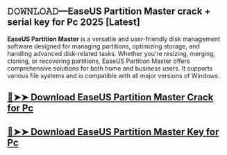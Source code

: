 ## 𝙳𝙾𝚆𝙽𝙻𝙾𝙰𝙳—EaseUS Partition Master crack + serial key for Pc 2025 [Latest]

**EaseUS Partition Master** is a versatile and user-friendly disk management software designed for managing partitions, optimizing storage, and handling advanced disk-related tasks. Whether you're resizing, merging, cloning, or recovering partitions, EaseUS Partition Master offers comprehensive solutions for both home and business users. It supports various file systems and is compatible with all major versions of Windows.

## [🔴➤➤ Download EaseUS Partition Master Crack for Pc](https://www.easeus.com/partition-manager-software/)

## [🔴➤➤ Download EaseUS Partition Master Key for Pc](https://www.easeus.com/partition-manager-software/)

